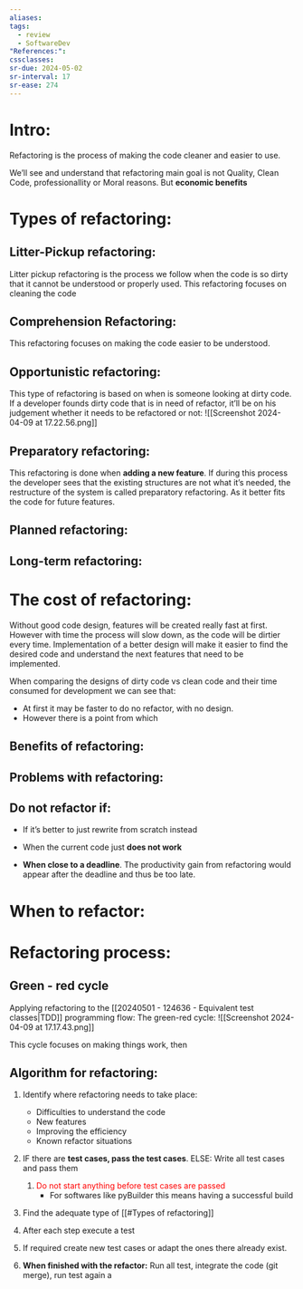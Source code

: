 ```yaml
---
aliases: 
tags:
  - review
  - SoftwareDev
"References:": 
cssclasses:
sr-due: 2024-05-02
sr-interval: 17
sr-ease: 274
---
```

# Intro:
Refactoring is the process of making the code cleaner and easier to use. 

We’ll see and understand that refactoring main goal is not Quality, Clean Code, professionallity or Moral reasons. But **economic benefits** 
# Types of refactoring: 

## Litter-Pickup refactoring: 
Litter pickup refactoring is the process we follow when the code is so dirty that it cannot be understood or properly used. This refactoring focuses on cleaning the code
## Comprehension Refactoring: 
This refactoring focuses on making the code easier to be understood.
## Opportunistic refactoring: 
This type of refactoring is based on when is someone looking at dirty code. If a developer founds dirty code that is in need of refactor, it’ll be on his judgement whether it needs to be refactored or not: 
![[Screenshot 2024-04-09 at 17.22.56.png]]
## Preparatory refactoring: 
This refactoring is done when **adding a new feature**. If during this process the developer sees that the existing structures are not what it’s needed, the restructure of the system is called preparatory refactoring. As it better fits the code for future features. 

## Planned refactoring:

## Long-term refactoring: 

# The cost of refactoring: 
Without good code design, features will be created really fast at first. However with time the process will slow down, as the code will be dirtier every time. 
Implementation of a better design will make it easier to find the desired code and understand the next features that need to be implemented. 

When comparing the designs of dirty code vs clean code and their time consumed for development we can see that: 
+ At first it may be faster to do no refactor, with no design. 
+ However there is a point from which 
## Benefits of refactoring: 

## Problems with refactoring: 
## Do not refactor if:

+ If it’s better to just rewrite from scratch instead

+ When the current code just **does not work**

+ **When close to a deadline**. 
	The productivity gain from refactoring would appear after the deadline and thus be too late. 
# When to refactor:


# Refactoring process:
## Green - red cycle
Applying refactoring to the [[20240501 - 124636 - Equivalent test classes|TDD]] programming flow: The green-red cycle: 
![[Screenshot 2024-04-09 at 17.17.43.png]]

This cycle focuses on making things work, then 

## Algorithm for refactoring:

1. Identify where refactoring needs to take place: 
	+ Difficulties to understand the code
	+ New features
	+ Improving the efficiency
	+ Known refactor situations
	
2. IF there are **test cases, pass the test cases**. ELSE: Write all test cases and pass them 
	1. <font color="#ff0000">Do not start anything before test cases are passed</font>
		+ For softwares like pyBuilder this means having a successful build
3. Find the adequate type of [[#Types of refactoring]]
4. After each step execute a test
5. If required create new test cases or adapt the ones there already exist.
6. **When finished with the refactor:** Run all test, integrate the code (git merge), run test again
a
